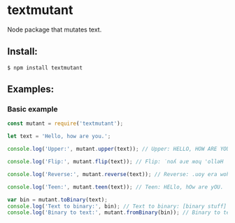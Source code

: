 # textmutant
Node package that mutates text.

## Install:
`$ npm install textmutant`

## Examples:

### Basic example

```js
const mutant = require('textmutant');

let text = 'Hello, how are you.';

console.log('Upper:', mutant.upper(text)); // Upper: HELLO, HOW ARE YOU.

console.log('Flip:', mutant.flip(text)); // Flip: ˙noʎ ǝɹɐ ʍoɥ 'ollǝH

console.log('Reverse:', mutant.reverse(text)); // Reverse: .uoy era woh ,olleH

console.log('Teen:', mutant.teen(text)); // Teen: HELlo, hOw are yOU.

var bin = mutant.toBinary(text);
console.log('Text to binary:', bin); // Text to binary: [binary stuff]
console.log('Binary to text:', mutant.fromBinary(bin)); // Binary to text: Hello, how are you.
```